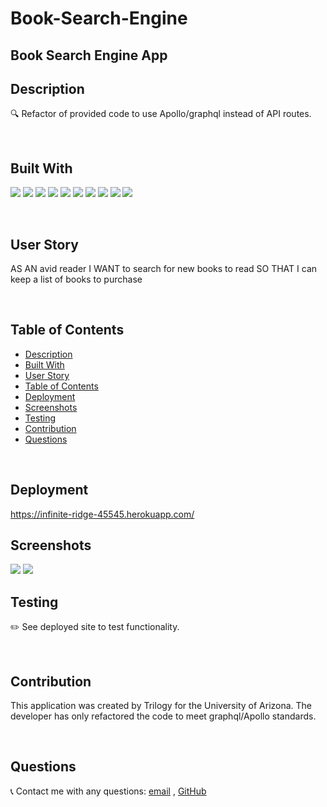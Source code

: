 # Book-Search-Engine

## Book Search Engine App

## Description
🔍 Refactor of provided code to use Apollo/graphql instead of API routes. 

<br>   

## Built With
<p>
    <img src="https://img.shields.io/badge/HTML-green"  />
    <img src="https://img.shields.io/badge/CSS-blue"  />
    <img src="https://img.shields.io/badge/javascript-yellow" />
    <img src="https://img.shields.io/badge/node-green" />
    <img src="https://img.shields.io/badge/express-orange" />
    <img src="https://img.shields.io/badge/Heroku-purple" />
    <img src="https://img.shields.io/badge/MongoDB-blue"  />
    <img src="https://img.shields.io/badge/mongoose-red"  />
    <img src="https://img.shields.io/badge/graphql-blue"  />
    <img src="https://img.shields.io/badge/ApolloServer-yellow"  />
    
   
</p>
   
<br>   

## User Story
AS AN avid reader
I WANT to search for new books to read
SO THAT I can keep a list of books to purchase


<br>
  


## Table of Contents
- [Description](#description)
- [Built With](#built-with)
- [User Story](#user-story)
- [Table of Contents](#table-of-contents)
- [Deployment](#deployment)
- [Screenshots](#screenshots)
- [Testing](#testing)
- [Contribution](#contribution)
- [Questions](#questions)


<br>

## Deployment
https://infinite-ridge-45545.herokuapp.com/




## Screenshots
![](./public/images/screenshots/booksearch.png)
![](./public/images/screenshots/viewsavedbooks.png)


## Testing
✏️ See deployed site to test functionality. 

<br>

## Contribution
This application was created by Trilogy for the University of Arizona. The developer has only refactored the code to meet graphql/Apollo standards. 

<br>

## Questions
:telephone_receiver: Contact me with any questions: [email](mailto:kelliewerrell@gmail.com) , [GitHub](https://github.com/Kwerrell73)<br />
